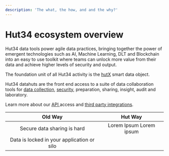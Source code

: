 ```yaml
---
description: 'The what, the how, and and the why?'
---
```


# Hut34 ecosystem overview

Hut34 data tools power agile data practices, bringing together the power of emergent technologies such as AI, Machine Learning, DLT and Blockchain into an easy to use toolkit where teams can unlock more value from their data and achieve higher levels of security and output.

The foundation unit of all Hut34 activity is the [hutX](https://app.gitbook.com/@hut34/s/wiki/~/drafts/-Lv9WYxnZ6fEzO-e8yvl/knowledgebase/hutx) smart data object.

Hut34 datahuts are the front end access to a suite of data collaboration tools for [data collection](https://app.gitbook.com/@hut34/s/wiki/~/drafts/-Lv9WYxnZ6fEzO-e8yvl/products/stationy), [security](https://app.gitbook.com/@hut34/s/wiki/~/drafts/-Lv9WYxnZ6fEzO-e8yvl/products/colossus), preparation, sharing, insight, audit and laboratory.

Learn more about our [API ](https://docs.hut34.io/wiki/api-documentation/hutx-api)access and [third party integrations](https://app.gitbook.com/@hut34/s/wiki/~/drafts/-Lv9WYxnZ6fEzO-e8yvl/products/datahuts/integrations).





| Old Way | Hut Way |
| :---: | :---: |
| Secure data sharing is hard | Lorem Ipsum Lorem ipsum |
| Data is locked in your application or silo |  |









